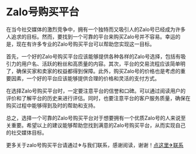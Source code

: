# Zalo号购买平台

在当今社交媒体的激烈竞争中，拥有一个独特而又吸引人的Zalo号已经成为许多人追求的目标。然而，要找到一个可靠的平台来购买Zalo号并不容易。幸运的是，现在有许多专业的Zalo号购买平台可以帮助您实现这一目标。

首先，一个好的Zalo号购买平台应该能够提供各种各样的Zalo号选择，包括有吸引力的用户名、活跃的粉丝和高质量的内容。其次，平台的交易流程应该简单明了，确保买家和卖家的权益都得到保障。此外，购买Zalo号的价格也是考虑的重要因素，一个好的平台应该能够提供合理的价格和灵活的支付方式。

在选择Zalo号购买平台时，一定要注意平台的信誉和口碑。可以通过阅读用户的评价和了解平台的历史来进行评估。同时，也要注意平台的客户服务质量，确保在购买过程中能够得到及时的帮助和支持。

总之，选择一个可靠的Zalo号购买平台对于想要拥有一个优质Zalo号的人来说至关重要。希望以上的建议能够帮助您找到满意的Zalo号购买平台，从而实现自己的社交媒体目标。

更多关于zalo号购买平台请通过✈与我们联系，感谢阅读，谢谢！[点这里✈联系](https://a.k02.cc)